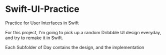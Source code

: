 # Swift-UI-Practice
Practice for User Interfaces in Swift

For this project, I'm going to pick up a random Dribbble UI design everyday, and try to remake it in Swift.

Each Subfolder of Day contains the design, and the implementation